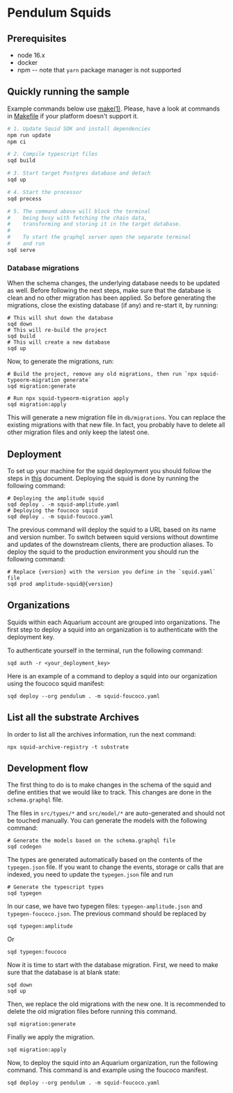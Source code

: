 # Pendulum Squids

## Prerequisites

-   node 16.x
-   docker
-   npm -- note that `yarn` package manager is not supported

## Quickly running the sample

Example commands below use [make(1)](https://www.gnu.org/software/make/).
Please, have a look at commands in [Makefile](Makefile) if your platform doesn't support it.

```bash
# 1. Update Squid SDK and install dependencies
npm run update
npm ci

# 2. Compile typescript files
sqd build

# 3. Start target Postgres database and detach
sqd up

# 4. Start the processor
sqd process

# 5. The command above will block the terminal
#    being busy with fetching the chain data,
#    transforming and storing it in the target database.
#
#    To start the graphql server open the separate terminal
#    and run
sqd serve
```

### Database migrations

When the schema changes, the underlying database needs to be updated as well.
Before following the next steps, make sure that the database is clean and no other migration has been applied.
So before generating the migrations, close the existing database (if any) and re-start it, by running:

```shell
# This will shut down the database
sqd down
# This will re-build the project
sqd build
# This will create a new database
sqd up
```

Now, to generate the migrations, run:

```shell
# Build the project, remove any old migrations, then run `npx squid-typeorm-migration generate`
sqd migration:generate

# Run npx squid-typeorm-migration apply
sqd migration:apply
```

This will generate a new migration file in `db/migrations`.
You can replace the existing migrations with that new file.
In fact, you probably have to delete all other migration files and only keep the latest one.

## Deployment

To set up your machine for the squid deployment you should follow the steps
in [this](https://docs.subsquid.io/deploy-squid/quickstart/) document.
Deploying the squid is done by running the following command:

```shell
# Deploying the amplitude squid
sqd deploy . -m squid-amplitude.yaml
# Deploying the foucoco squid
sqd deploy . -m squid-foucoco.yaml
```

The previous command will deploy the squid to a URL based on its name and version number.
To switch between squid versions without downtime and updates of the downstream clients, there are production aliases.
To deploy the squid to the production environment you should run the following command:

```shell
# Replace {version} with the version you define in the `squid.yaml` file
sqd prod amplitude-squid@{version}
```

## Organizations

Squids within each Aquarium account are grouped into organizations. The first step to deploy a squid into an organization is to authenticate with the deployment key.

To authenticate yourself in the terminal, run the following command:

```shell
sqd auth -r <your_deployment_key>
```

Here is an example of a command to deploy a squid into our organization using the foucoco squid manifest:

```shell
sqd deploy --org pendulum . -m squid-foucoco.yaml
```

## List all the substrate Archives

In order to list all the archives information, run the next command:

```shell
npx squid-archive-registry -t substrate
```

## Development flow

The first thing to do is to make changes in the schema of the squid and define entities that we would like to track. This changes are done in the `schema.graphql` file.

The files in `src/types/*` and `src/model/*` are auto-generated and should not be touched manually.
You can generate the models with the following command:

```shell
# Generate the models based on the schema.graphql file
sqd codegen
```

The types are generated automatically based on the contents of the `typegen.json` file.
If you want to change the events, storage or calls that are indexed, you need to update the `typegen.json` file and
run

```shell
# Generate the typescript types
sqd typegen
```

In our case, we have two typegen files: `typegen-amplitude.json` and `typegen-foucoco.json`. The previous command should be replaced by

```shell
sqd typegen:amplitude
```

Or

```shell
sqd typegen:foucoco
```

Now it is time to start with the database migration. First, we need to make sure that the database is at blank state:

```shell
sqd down
sqd up
```

Then, we replace the old migrations with the new one. It is recommended to delete the old migration files before running this command.

```shell
sqd migration:generate
```

Finally we apply the migration.

```shell
sqd migration:apply
```

Now, to deploy the squid into an Aquarium organization, run the following command. This command is and example using the foucoco manifest.

```shell
sqd deploy --org pendulum . -m squid-foucoco.yaml
```
